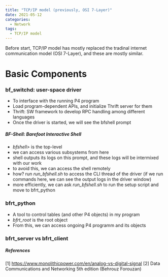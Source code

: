 ```yaml
---
title: "TCP/IP model (previously, OSI 7-Layer)"
date: 2021-05-12
categories:
  - Network
tags:
  - TCP/IP model
---
```


Before start, TCP/IP model has mostly replaced the tradinal internet communication model (OSI 7-Layer), and these are mostly similar.


# Basic Components

### bf_switchd: user-space driver
- To interface with the running P4 program 
- Load program-dependent APIs, and initialize Thrift server for them
- Thrift: SW framework to develop RPC handling among different languages
- Once the driver is started, we will see the bfshell prompt 
##### BF-Shell: Barefoot Interactive Shell
- *bfshell>* is the top-level
- we can access various subsystems from here
- shell outputs its logs on this prompt, and these logs will be intermixed with our work
- to avoid this, we can access the shell remotely 
- how? run *run_bfshell.sh* to access the CLI thread of the driver (if we run commands here, we can see the output logs in the driver window)
- more efficiently, we can ask *run_bfshell.sh* to run the setup script and move to bfrt_python


### bfrt_python
- A tool to control tables (and other P4 objects) in my program
- *bfrt_root* is the root object
- From this, we can access ongoing P4 programm and its objects

### bfrt_server vs bfrt_client


##### References
[1] https://www.monolithicpower.com/en/analog-vs-digital-signal
[2] Data Communications and Networking 5th edition (Behrouz Forouzan)
